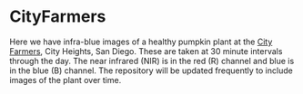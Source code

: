 # CityFarmers

Here we have infra-blue images of a healthy pumpkin plant at the [City Farmers](http://www.cityfarmersnursery.com/), City Heights, San Diego. 
These are taken at 30 minute intervals through the day. The near infrared (NIR) is in the red (R) channel  and blue is in the blue (B) channel. The repository will be updated frequently to include images of the plant over time.

